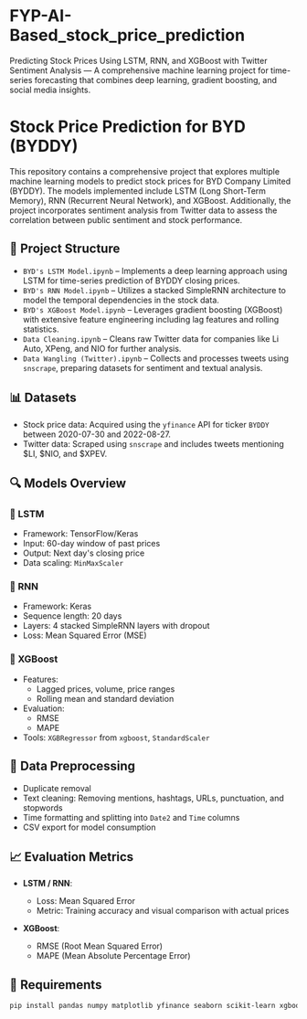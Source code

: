 # FYP-AI-Based_stock_price_prediction
Predicting Stock Prices Using LSTM, RNN, and XGBoost with Twitter Sentiment Analysis — A comprehensive machine learning project for time-series forecasting that combines deep learning, gradient boosting, and social media insights.

# Stock Price Prediction for BYD (BYDDY)

This repository contains a comprehensive project that explores multiple machine learning models to predict stock prices for BYD Company Limited (BYDDY). The models implemented include LSTM (Long Short-Term Memory), RNN (Recurrent Neural Network), and XGBoost. Additionally, the project incorporates sentiment analysis from Twitter data to assess the correlation between public sentiment and stock performance.

## 📁 Project Structure

- `BYD's LSTM Model.ipynb` – Implements a deep learning approach using LSTM for time-series prediction of BYDDY closing prices.
- `BYD's RNN Model.ipynb` – Utilizes a stacked SimpleRNN architecture to model the temporal dependencies in the stock data.
- `BYD's XGBoost Model.ipynb` – Leverages gradient boosting (XGBoost) with extensive feature engineering including lag features and rolling statistics.
- `Data Cleaning.ipynb` – Cleans raw Twitter data for companies like Li Auto, XPeng, and NIO for further analysis.
- `Data Wangling (Twitter).ipynb` – Collects and processes tweets using `snscrape`, preparing datasets for sentiment and textual analysis.

## 📊 Datasets

- Stock price data: Acquired using the `yfinance` API for ticker `BYDDY` between 2020-07-30 and 2022-08-27.
- Twitter data: Scraped using `snscrape` and includes tweets mentioning $LI, $NIO, and $XPEV.

## 🔍 Models Overview

### 🔹 LSTM
- Framework: TensorFlow/Keras
- Input: 60-day window of past prices
- Output: Next day's closing price
- Data scaling: `MinMaxScaler`

### 🔹 RNN
- Framework: Keras
- Sequence length: 20 days
- Layers: 4 stacked SimpleRNN layers with dropout
- Loss: Mean Squared Error (MSE)

### 🔹 XGBoost
- Features:
  - Lagged prices, volume, price ranges
  - Rolling mean and standard deviation
- Evaluation:
  - RMSE
  - MAPE
- Tools: `XGBRegressor` from `xgboost`, `StandardScaler`

## 🧹 Data Preprocessing

- Duplicate removal
- Text cleaning: Removing mentions, hashtags, URLs, punctuation, and stopwords
- Time formatting and splitting into `Date2` and `Time` columns
- CSV export for model consumption

## 📈 Evaluation Metrics

- **LSTM / RNN**:
  - Loss: Mean Squared Error
  - Metric: Training accuracy and visual comparison with actual prices

- **XGBoost**:
  - RMSE (Root Mean Squared Error)
  - MAPE (Mean Absolute Percentage Error)

## 📌 Requirements

```bash
pip install pandas numpy matplotlib yfinance seaborn scikit-learn xgboost keras tensorflow snscrape
